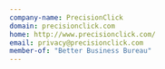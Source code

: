 ```yaml
---
company-name: PrecisionClick
domain: precisionclick.com
home: http://www.precisionclick.com/
email: privacy@precisionclick.com
member-of: "Better Business Bureau"
---
```





